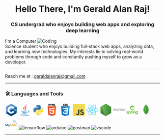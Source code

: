 <h1 align="center">Hello There, I'm Gerald Alan Raj!</h1>
<h3 align="center">CS undergrad who enjoys building web apps and exploring deep learning</h3>

<img align="right" alt="Coding" width="400" src="https://media.giphy.com/media/qgQUggAC3Pfv687qPC/giphy.gif" />

I'm a Computer Science student who enjoys building full-stack web apps, analyzing data, and learning new technologies. My interests lie in solving real-world problems through code and constantly pushing myself to grow as a developer.

---

Reach me at : geraldalanraj@gmail.com

---

### 🛠️ Languages and Tools

<p align="left">
  <img src="https://raw.githubusercontent.com/devicons/devicon/master/icons/cplusplus/cplusplus-original.svg" alt="cpp" width="40" height="40"/> 
  <img src="https://raw.githubusercontent.com/devicons/devicon/master/icons/java/java-original.svg" alt="java" width="40" height="40"/> 
  <img src="https://raw.githubusercontent.com/devicons/devicon/master/icons/python/python-original.svg" alt="python" width="40" height="40"/> 
  <img src="https://raw.githubusercontent.com/devicons/devicon/master/icons/html5/html5-original-wordmark.svg" alt="html5" width="40" height="40"/> 
  <img src="https://raw.githubusercontent.com/devicons/devicon/master/icons/css3/css3-original-wordmark.svg" alt="css3" width="40" height="40"/> 
  <img src="https://raw.githubusercontent.com/devicons/devicon/master/icons/javascript/javascript-original.svg" alt="javascript" width="40" height="40"/> 
  <img src="https://raw.githubusercontent.com/devicons/devicon/master/icons/react/react-original.svg" alt="react" width="40" height="40"/>
  <img src="https://raw.githubusercontent.com/devicons/devicon/master/icons/nodejs/nodejs-original.svg" alt="nodejs" width="40" height="40"/>
  <img src="https://raw.githubusercontent.com/devicons/devicon/master/icons/express/express-original-wordmark.svg" alt="express" width="40" height="40"/>
  <img src="https://raw.githubusercontent.com/devicons/devicon/master/icons/spring/spring-original-wordmark.svg" alt="springboot" width="40" height="40"/>
  <img src="https://raw.githubusercontent.com/devicons/devicon/master/icons/mongodb/mongodb-original.svg" alt="mongodb" width="40" height="40"/> 
  <img src="https://raw.githubusercontent.com/devicons/devicon/master/icons/mysql/mysql-original-wordmark.svg" alt="mysql" width="40" height="40"/>
  <img src="https://cdn.worldvectorlogo.com/logos/tensorflow-2.svg" alt="tensorflow" width="40" height="40"/>
  <img src="https://cdn.worldvectorlogo.com/logos/arduino-1.svg" alt="arduino" width="40" height="40"/>
  <img src="https://cdn.worldvectorlogo.com/logos/postman.svg" alt="postman" width="40" height="40"/>
  <img src="https://cdn.worldvectorlogo.com/logos/visual-studio-code-1.svg" alt="vscode" width="40" height="40"/>
</p>

---
<!-- 

### 📊 GitHub Stats

<table>
  <tr>
    <td>
      <img src="https://github-readme-stats.vercel.app/api?username=GeraldAlanRaj&count_private=true&show_icons=true&theme=radical" width="100%"/>
    </td>
    <td>
      <img src="https://github-readme-streak-stats.herokuapp.com/?user=GeraldAlanRaj&theme=radical" width="100%"/>
    </td>
  </tr>
</table>

<p align="center">
  <img src="https://github-readme-stats.vercel.app/api/top-langs/?username=GeraldAlanRaj&theme=radical&layout=compact&langs_count=8" />
</p>

---

<p align="center">
  <img src="https://komarev.com/ghpvc/?username=GeraldAlanRaj&label=Profile%20views&color=0e75b6&style=flat" alt="Profile View Counter"/>
</p>
-->

